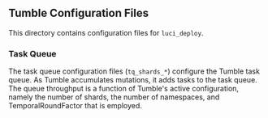 ## Tumble Configuration Files

This directory contains configuration files for `luci_deploy`.

### Task Queue

The task queue configuration files (`tq_shards_*`) configure the Tumble task
queue. As Tumble accumulates mutations, it adds tasks to the task queue. The
queue throughput is a function of Tumble's active configuration, namely the
number of shards, the number of namespaces, and TemporalRoundFactor that is
employed.
